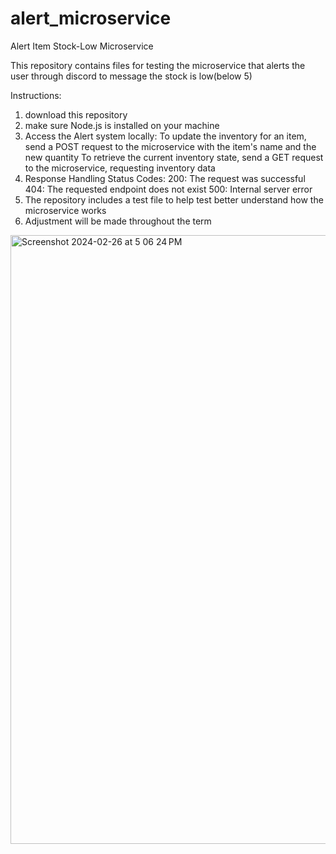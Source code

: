 # alert_microservice

Alert Item Stock-Low Microservice

This repository contains files for testing the microservice that alerts the user through discord to message the stock is low(below 5)

Instructions:
1. download this repository
2. make sure Node.js is installed on your machine
3. Access the Alert system locally:
  To update the inventory for an item, send a POST request to the microservice with the item's name and the new quantity
  To retrieve the current inventory state, send a GET request to the microservice, requesting inventory data
5. Response Handling
   Status Codes:
     200: The request was successful
     404: The requested endpoint does not exist
     500: Internal server error
7. The repository includes a test file to help test better understand how the microservice works
8. Adjustment will be made throughout the term
   

<img width="974" alt="Screenshot 2024-02-26 at 5 06 24 PM" src="https://github.com/pyonw/alert_microservice/assets/91231803/e4a514e0-2a70-41bc-8b87-764ac6cb4c14">
